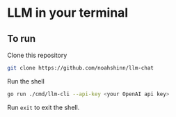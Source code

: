 # LLM in your terminal

## To run

Clone this repository

```bash
git clone https://github.com/noahshinn/llm-chat
```

Run the shell

```bash
go run ./cmd/llm-cli --api-key <your OpenAI api key>
```

Run `exit` to exit the shell.
